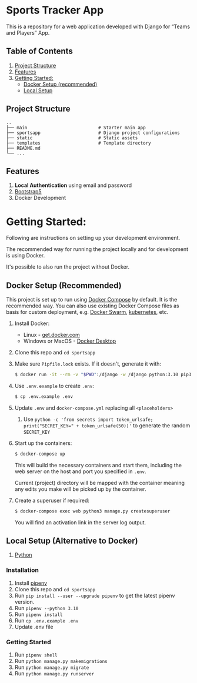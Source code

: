 # Sports Tracker App

This is a repository for a web application developed with Django for “Teams and Players” App.

## Table of Contents

1. [Project Structure](#project-structure)
2. [Features](#features)
3. [Getting Started:](#getting-started)
   - [Docker Setup (recommended)](#docker-setup-recommended)
   - [Local Setup](#local-setup-alternative-to-docker)

## Project Structure

    ..
    ├── main                           # Starter main app
    ├── sportsapp                      # Django project configurations
    ├── static                         # Static assets
    ├── templates                      # Template directory
    ├── README.md
    └── ...

## Features

1. **Local Authentication** using email and password
2. [Bootstrap5](https://getbootstrap.com/docs/5.0/getting-started/introduction/)
3. Docker Development


# Getting Started:

Following are instructions on setting up your development environment.

The recommended way for running the project locally and for development is using Docker.

It's possible to also run the project without Docker.

## Docker Setup (Recommended)

This project is set up to run using [Docker Compose](https://docs.docker.com/compose/) by default. It is the recommended way. You can also use existing Docker Compose files as basis for custom deployment, e.g. [Docker Swarm](https://docs.docker.com/engine/swarm/), [kubernetes](https://kubernetes.io/), etc.

1. Install Docker:
   - Linux - [get.docker.com](https://get.docker.com/)
   - Windows or MacOS - [Docker Desktop](https://www.docker.com/products/docker-desktop)
2. Clone this repo and `cd sportsapp`
3. Make sure `Pipfile.lock` exists. If it doesn't, generate it with:
   ```sh
   $ docker run -it --rm -v "$PWD":/django -w /django python:3.10 pip3 install --no-cache-dir -q pipenv && pipenv lock
   ```
4. Use `.env.example` to create `.env`:
   ```sh
   $ cp .env.example .env
   ```
5. Update `.env` and `docker-compose.yml` replacing all `<placeholders>`
   1. Use `python -c 'from secrets import token_urlsafe; print("SECRET_KEY=" + token_urlsafe(50))'` to generate the random `SECRET_KEY`
6. Start up the containers:

   ```sh
   $ docker-compose up
   ```

   This will build the necessary containers and start them, including the web server on the host and port you specified in `.env`.

   Current (project) directory will be mapped with the container meaning any edits you make will be picked up by the container.


7. Create a superuser if required:
   ```sh
   $ docker-compose exec web python3 manage.py createsuperuser
   ```
   You will find an activation link in the server log output.

## Local Setup (Alternative to Docker)

1. [Python](https://www.python.org/downloads/release/python-365/)

### Installation

1. Install [pipenv](https://pypi.org/project/pipenv/)
2. Clone this repo and `cd sportsapp`
3. Run `pip install --user --upgrade pipenv` to get the latest pipenv version.
4. Run `pipenv --python 3.10`
5. Run `pipenv install`
6. Run `cp .env.example .env`
7. Update .env file

### Getting Started

1. Run `pipenv shell`
2. Run `python manage.py makemigrations`
3. Run `python manage.py migrate`
4. Run `python manage.py runserver`
